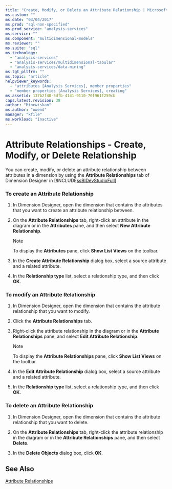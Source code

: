 ```yaml
---
title: "Create, Modify, or Delete an Attribute Relationship | Microsoft Docs"
ms.custom: ""
ms.date: "03/04/2017"
ms.prod: "sql-non-specified"
ms.prod_service: "analysis-services"
ms.service: ""
ms.component: "multidimensional-models"
ms.reviewer: ""
ms.suite: "sql"
ms.technology: 
  - "analysis-services"
  - "analysis-services/multidimensional-tabular"
  - "analysis-services/data-mining"
ms.tgt_pltfrm: ""
ms.topic: "article"
helpviewer_keywords: 
  - "attributes [Analysis Services], member properties"
  - "member properties [Analysis Services], creating"
ms.assetid: 137b2f40-5dfb-4141-9110-70f961f259cb
caps.latest.revision: 38
author: "Minewiskan"
ms.author: "owend"
manager: "kfile"
ms.workload: "Inactive"
---
```

# Attribute Relationships - Create, Modify, or Delete Relationship
  You can create, modify, or delete an attribute relationship between attributes in a dimension by using the **Attribute Relationships** tab of Dimension Designer in [!INCLUDE[ssBIDevStudioFull](../../includes/ssbidevstudiofull-md.md)].  
  
### To create an Attribute Relationship  
  
1.  In Dimension Designer, open the dimension that contains the attributes that you want to create an attribute relationship between.  
  
2.  On the **Attribute Relationships** tab, right-click an attribute in the diagram or in the **Attributes** pane, and then select **New Attribute Relationship**.  
  
    > [!NOTE]  
    >  To display the **Attributes** pane, click **Show List Views** on the toolbar.  
  
3.  In the **Create Attribute Relationship** dialog box, select a source attribute and a related attribute.  
  
4.  In the **Relationship type** list, select a relationship type, and then click **OK**.  
  
### To modify an Attribute Relationship  
  
1.  In Dimension Designer, open the dimension that contains the attribute relationship that you want to modify.  
  
2.  Click the **Attribute Relationships** tab.  
  
3.  Right-click the attribute relationship in the diagram or in the **Attribute Relationships** pane, and select **Edit Attribute Relationship**.  
  
    > [!NOTE]  
    >  To display the **Attribute Relationships** pane, click **Show List Views** on the toolbar.  
  
4.  In the **Edit Attribute Relationship** dialog box, select a source attribute and a related attribute.  
  
5.  In the **Relationship type** list, select a relationship type, and then click **OK**.  
  
### To delete an Attribute Relationship  
  
1.  In Dimension Designer, open the dimension that contains the attribute relationship that you want to delete.  
  
2.  On the **Attribute Relationships** tab, right-click the attribute relationship in the diagram or in the **Attribute Relationships** pane, and then select **Delete**.  
  
3.  In the **Delete Objects** dialog box, click **OK**.  
  
## See Also  
 [Attribute Relationships](../../analysis-services/multidimensional-models-olap-logical-dimension-objects/attribute-relationships.md)  
  
  
